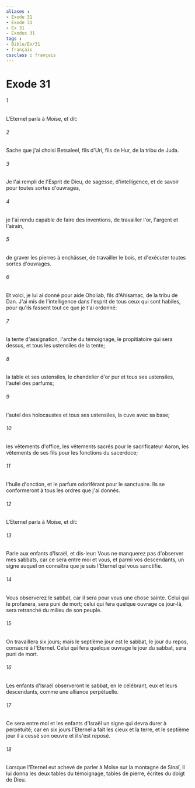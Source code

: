 ```yaml
---
aliases : 
- Exode 31
- Exode 31
- Ex 31
- Exodus 31
tags : 
- Bible/Ex/31
- français
cssclass : français
---
```


# Exode 31

###### 1
L'Eternel parla à Moïse, et dit:
###### 2
Sache que j'ai choisi Betsaleel, fils d'Uri, fils de Hur, de la tribu de Juda.
###### 3
Je l'ai rempli de l'Esprit de Dieu, de sagesse, d'intelligence, et de savoir pour toutes sortes d'ouvrages,
###### 4
je l'ai rendu capable de faire des inventions, de travailler l'or, l'argent et l'airain,
###### 5
de graver les pierres à enchâsser, de travailler le bois, et d'exécuter toutes sortes d'ouvrages.
###### 6
Et voici, je lui ai donné pour aide Oholiab, fils d'Ahisamac, de la tribu de Dan. J'ai mis de l'intelligence dans l'esprit de tous ceux qui sont habiles, pour qu'ils fassent tout ce que je t'ai ordonné:
###### 7
la tente d'assignation, l'arche du témoignage, le propitiatoire qui sera dessus, et tous les ustensiles de la tente;
###### 8
la table et ses ustensiles, le chandelier d'or pur et tous ses ustensiles, l'autel des parfums;
###### 9
l'autel des holocaustes et tous ses ustensiles, la cuve avec sa base;
###### 10
les vêtements d'office, les vêtements sacrés pour le sacrificateur Aaron, les vêtements de ses fils pour les fonctions du sacerdoce;
###### 11
l'huile d'onction, et le parfum odoriférant pour le sanctuaire. Ils se conformeront à tous les ordres que j'ai donnés.
###### 12
L'Eternel parla à Moïse, et dit:
###### 13
Parle aux enfants d'Israël, et dis-leur: Vous ne manquerez pas d'observer mes sabbats, car ce sera entre moi et vous, et parmi vos descendants, un signe auquel on connaîtra que je suis l'Eternel qui vous sanctifie.
###### 14
Vous observerez le sabbat, car il sera pour vous une chose sainte. Celui qui le profanera, sera puni de mort; celui qui fera quelque ouvrage ce jour-là, sera retranché du milieu de son peuple.
###### 15
On travaillera six jours; mais le septième jour est le sabbat, le jour du repos, consacré à l'Eternel. Celui qui fera quelque ouvrage le jour du sabbat, sera puni de mort.
###### 16
Les enfants d'Israël observeront le sabbat, en le célébrant, eux et leurs descendants, comme une alliance perpétuelle.
###### 17
Ce sera entre moi et les enfants d'Israël un signe qui devra durer à perpétuité; car en six jours l'Eternel a fait les cieux et la terre, et le septième jour il a cessé son oeuvre et il s'est reposé.
###### 18
Lorsque l'Eternel eut achevé de parler à Moïse sur la montagne de Sinaï, il lui donna les deux tables du témoignage, tables de pierre, écrites du doigt de Dieu.
